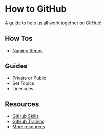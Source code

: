 # How to GitHub

A guide to help us all work together on GitHub!

## How Tos
* [Naming Repos](how-to/naming-repos.md)

## Guides
* Private or Public
* Set Topics
* Licensces

## Resources
* [GitHub Skills](https://skills.github.com/)
* [GitHub Training](https://githubtraining.github.io/training-manual/#/)
* [More resources](https://docs.github.com/en/get-started/quickstart/git-and-github-learning-resources)
